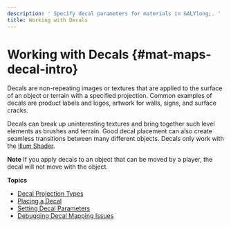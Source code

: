 ```yaml
---
description: ' Specify decal parameters for materials in &ALYlong;. '
title: Working with Decals
---
```

# Working with Decals {#mat-maps-decal-intro}

Decals are non\-repeating images or textures that are applied to the surface of an object or terrain with a specified projection\. Common examples of decals are product labels and logos, artwork for walls, signs, and surface cracks\.

Decals can break up uninteresting textures and bring together such level elements as brushes and terrain\. Good decal placement can also create seamless transitions between many different objects\. Decals only work with the [Illum Shader](/docs/userguide/shaders/illum.md)\.

**Note**
If you apply decals to an object that can be moved by a player, the decal will not move with the object\.

**Topics**
+ [Decal Projection Types](/docs/userguide/materials/maps/decal-types.md)
+ [Placing a Decal](/docs/userguide/materials/maps/decal-placing.md)
+ [Setting Decal Parameters](/docs/userguide/materials/maps/decal-creating.md)
+ [Debugging Decal Mapping Issues](/docs/userguide/materials/maps-decal-debug.md)